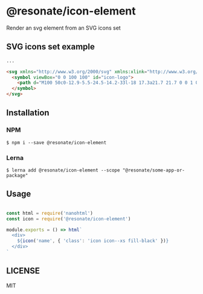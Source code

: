# @resonate/icon-element

Render an svg element from an SVG icons set

## SVG icons set example

```html
...

<svg xmlns="http://www.w3.org/2000/svg" xmlns:xlink="http://www.w3.org/1999/xlink" style="display:none" width="100" height="100">
  <symbol viewBox="0 0 100 100" id="icon-logo">
    <path d="M100 50c0-12.9-5.5-24.5-14.2-33l-18 17.3a21.7 21.7 0 0 1 0 31.5l18 17.3a45.7 45.7 0 0 0 14.2-33zm-74.6 0c0-6 2.6-11.6 6.8-15.7L14.2 17a45.7 45.7 0 0 0 0 66.1l18-17.3c-4.2-4-6.8-9.6-6.8-15.7z"/>
  </symbol>
</svg>
```

## Installation

### NPM

    $ npm i --save @resonate/icon-element

### Lerna

    $ lerna add @resonate/icon-element --scope "@resonate/some-app-or-package"

## Usage

```javascript

const html = require('nanohtml')
const icon = require('@resonate/icon-element')

module.exports = () => html`
  <div>
    ${icon('name', { 'class': 'icon icon--xs fill-black' })} 
  </div>
`

```

## LICENSE

MIT
